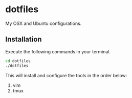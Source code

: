 dotfiles
======
My OSX and Ubuntu configurations.

Installation
------
Execute the following commands in your terminal.
```bash
cd dotfiles
./dotfiles
```
This will install and configure the tools in the order below:
1. vim
2. tmux
